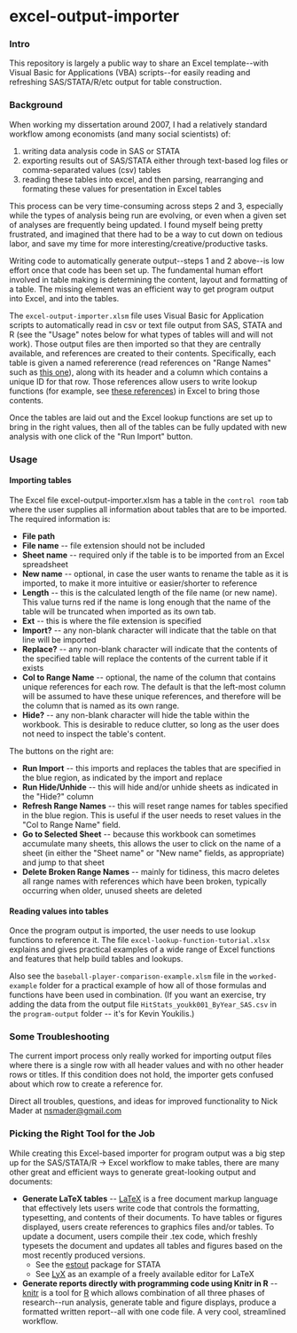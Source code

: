 excel-output-importer
=====================

### Intro

This repository is largely a public way to share an Excel template--with Visual Basic for Applications (VBA) scripts--for easily reading and refreshing SAS/STATA/R/etc output for table construction.

### Background

When working my dissertation around 2007, I had a relatively standard workflow among economists (and many social scientists) of:

1. writing data analysis code in SAS or STATA
2. exporting results out of SAS/STATA either through text-based log files or comma-separated values (csv) tables 
3. reading these tables into excel, and then parsing, rearranging and formating these values for presentation in Excel tables

This process can be very time-consuming across steps 2 and 3, especially while the types of analysis being run are evolving, or even when a given set of analyses are frequently being updated. I found myself being pretty frustrated, and imagined that there had to be a way to cut down on tedious labor, and save my time for more interesting/creative/productive tasks.

Writing code to automatically generate output--steps 1 and 2 above--is low effort once that code has been set up. The fundamental human effort involved in table making is determining the content, layout and formatting of a table. The missing element was an efficient way to get program output into Excel, and into the tables.

The `excel-output-importer.xlsm` file uses Visual Basic for Application scripts to automatically read in csv or text file output from SAS, STATA and R (see the "Usage" notes below for what types of tables will and will not work). Those output files are then imported so that they are centrally available, and references are created to their contents. Specifically, each table is given a named refererence (read references on "Range Names" such as [this one](http://spreadsheets.about.com/od/excel-2010-beginner-ecourse/ss/2010-12-01-excel-2010-basics-tutorial-ecourse-step6.htm)), along with its header and a column which contains a unique ID for that row. Those references allow users to write lookup functions (for example, see [these references](http://spreadsheets.about.com/od/excelslookupfunctions/)) in Excel to bring those contents.

Once the tables are laid out and the Excel lookup functions are set up to bring in the right values, then all of the tables can be fully updated with new analysis with one click of the "Run Import" button.

### Usage 

#### Importing tables

The Excel file excel-output-importer.xlsm has a table in the `control room` tab where the user supplies all information about tables that are to be imported. The required information is:

* **File path**
* **File name** -- file extension should not be included
* **Sheet name** -- required only if the table is to be imported from an Excel spreadsheet
* **New name** -- optional, in case the user wants to rename the table as it is imported, to make it more intuitive or easier/shorter to reference
* **Length** -- this is the calculated length of the file name (or new name). This value turns red if the name is long enough that the name of the table will be truncated when imported as its own tab.
* **Ext** -- this is where the file extension is specified
* **Import?** -- any non-blank character will indicate that the table on that line will be imported
* **Replace?** -- any non-blank character will indicate that the contents of the specified table will replace the contents of the current table if it exists
* **Col to Range Name** -- optional, the name of the column that contains unique references for each row. The default is that the left-most column will be assumed to have these unique references, and therefore will be the column that is named as its own range.
* **Hide?** -- any non-blank character will hide the table within the workbook. This is desirable to reduce clutter, so long as the user does not need to inspect the table's content.

The buttons on the right are:

* **Run Import** -- this imports and replaces the tables that are specified in the blue region, as indicated by the import and replace 
* **Run Hide/Unhide** -- this will hide and/or unhide sheets as indicated in the "Hide?" column
* **Refresh Range Names** -- this will reset range names for tables specified in the blue region. This is useful if the user needs to reset values in the "Col to Range Name" field.
* **Go to Selected Sheet** -- because this workbook can sometimes accumulate many sheets, this allows the user to click on the name of a sheet (in either the "Sheet name" or "New name" fields, as appropriate) and jump to that sheet
* **Delete Broken Range Names** -- mainly for tidiness, this macro deletes all range names with references which have been broken, typically occurring when older, unused sheets are deleted

#### Reading values into tables

Once the program output is imported, the user needs to use lookup functions to reference it. The file `excel-lookup-function-tutorial.xlsx` explains and gives practical examples of a wide range of Excel functions and features that help build tables and lookups.

Also see the `baseball-player-comparison-example.xlsm` file in the `worked-example` folder for a practical example of how all of those formulas and functions have been used in combination. (If you want an exercise, try adding the data from the output file `HitStats_youkk001_ByYear_SAS.csv` in the `program-output` folder -- it's for Kevin Youkilis.)


### Some Troubleshooting

The current import process only really worked for importing output files where there is a single row with all header values and with no other header rows or titles. If this condition does not hold, the importer gets confused about which row to create a reference for.

Direct all troubles, questions, and ideas for improved functionality to Nick Mader at nsmader@gmail.com


### Picking the Right Tool for the Job

While creating this Excel-based importer for program output was a big step up for the SAS/STATA/R -> Excel workflow to make tables, there are many other great and efficient ways to generate great-looking output and documents:

* **Generate LaTeX tables** -- [LaTeX](http://en.wikipedia.org/wiki/LaTeX) is a free document markup language that effectively lets users write code that controls the formatting, typesetting, and contents of their documents. To have tables or figures displayed, users create references to graphics files and/or tables. To update a document, users compile their .tex code, which freshly typesets the document and updates all tables and figures based on the most recently produced versions.
  * See the [estout](http://repec.org/bocode/e/estout/) package for STATA
  * See [LyX](http://www.lyx.org/) as an example of a freely available editor for LaTeX
* **Generate reports directly with programming code using Knitr in R** -- [knitr](http://yihui.name/knitr/) is a tool for [R](http://www.r-project.org/) which allows combination of all three phases of research--run analysis, generate table and figure displays, produce a formatted written report--all with one code file. A very cool, streamlined workflow.


